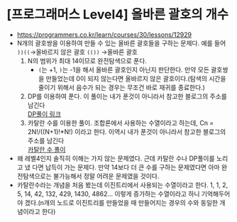 # [프로그래머스 Level4] 올바른 괄호의 개수
- https://programmers.co.kr/learn/courses/30/lessons/12929
- N개의 괄호쌍을 이용하여 만들 수 있는 올바른 괄호들을 구하는 문제다. 예를 들어 `))((`→올바르지 않은 괄호 `(())` →올바른 괄호
  1. N의 범위가 최대 14이므로 완전탐색으로 푼다.
      - `(`는 +1, `)`는 -1을 해서 올바른 괄호인지 아닌지 판단한다. 만약 모든 괄호쌍을 만들었는데 0이 되지 않는다면 올바르지 않은 괄호이다.(탐색의 시간을 줄이기 위해서 음수가 되는 경우는 무조건 바로 재귀를 종료한다.)
  2. DP를 이용하여 푼다. 이 풀이는 내가 푼것이 아니라서 참고한 블로그의 주소를 남긴다 </br>[DP풀이 링크](https://velog.io/@longroadhome/%ED%94%84%EB%A1%9C%EA%B7%B8%EB%9E%98%EB%A8%B8%EC%8A%A4-LV.4-%EC%98%AC%EB%B0%94%EB%A5%B8-%EA%B4%84%ED%98%B8-%EA%B0%AF%EC%88%98-JS)
  3. 카탈란 수를 이용한 풀이. 조합론에서 사용하는 수열이라고 하는데,  Cn = 2N!/((N+1)!*N!) 이라고 한다. 이역시 내가 푼것이 아니라서 참고한 블로그의 주소를 남긴다 <br>[카탈란 수 풀이](https://cvillain.tistory.com/23)
- 왜 레벨4인지 솔직히 이해는 가지 않는 문제였다. 근데 카탈란 수나 DP풀이를 노리고 냈 다면 납득이 가는 문제다. 만약 14보다 더 큰 수를 구하는 문제였다면 아마 완전탐색으로는 불가능해서 정말 어려운 문제였을 것이다.
- 카탈란수라는 개념을 처음 봤는데 이진트리에서 사용되는 수열이라고 한다. 1, 1, 2, 5, 14, 42, 132, 429, 1430, 4862... 이렇게 증가하는 수열이라고 하니 기억해두어야 겠다.(n개의 노드로 이진트리를 만들었을 때 만들어지는 경우의 수와 동일한 개념이라고 한다)